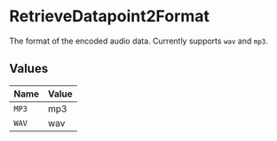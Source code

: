# RetrieveDatapoint2Format

The format of the encoded audio data. Currently supports `wav` and `mp3`.


## Values

| Name  | Value |
| ----- | ----- |
| `MP3` | mp3   |
| `WAV` | wav   |